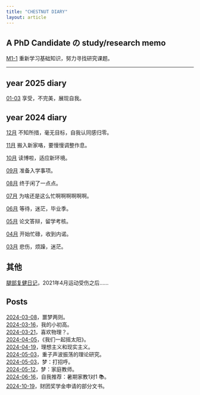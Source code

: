 ```yaml
---
title: "CHESTNUT DIARY"
layout: article
---
```



## A PhD Candidate の study/research memo

<a class="button button--primary button--rounded button--sm" href="M1-1-studymemo">M1-1</a> 重新学习基础知识，努力寻找研究课题。

---

## year 2025 diary

<a class="button button--primary button--rounded button--sm" href="y25-0102-thinking">01-03</a> 享受，不完美，展现自我。




## year 2024 diary
<a class="button button--primary button--rounded button--sm" href="y24-12-discouraged">12月</a> 不知所措，毫无目标，自我认同感归零。

<a class="button button--primary button--rounded button--sm" href="y24-11-adapting">11月</a> 搬入新家咯，要慢慢调整作息。

<a class="button button--primary button--rounded button--sm" href="y24-10-imposter">10月</a> 读博啦，适应新环境。

<a class="button button--primary button--rounded button--sm" href="y24-9-anxious">09月</a>  准备入学事项。

<a class="button button--primary button--rounded button--sm" href="y24-8-relaxed">08月</a> 终于闲了一点点。

<a class="button button--primary button--rounded button--sm" href="y24-7-stillbusy">07月</a> 为啥还是这么忙啊啊啊啊啊啊。

<a class="button button--primary button--rounded button--sm" href="y24-6-lost">06月</a> 等待，迷茫，毕业季。

<a class="button button--primary button--rounded button--sm" href="y24-5-verybusy">05月</a> 论文答辩，留学考核。

<a class="button button--primary button--rounded button--sm" href="y24-4-busyyyyy">04月</a> 开始忙碌，收到内诺。

<a class="button button--primary button--rounded button--sm" href="y24-3-saddddd">03月</a> 悲伤，烦躁，迷茫。

## 其他

[腿部复健日记](leg-rehabitation)，2021年4月运动受伤之后……

## Posts

[2024-03-08](2024-03-08-dream1)，噩梦两则。<br>
[2024-03-16](2024-03-16-chestnutbio)，我的小初高。<br>
[2024-03-21](2024-03-21)，喜欢物理？。<br>
[2024-04-05](2024-04-05-womenyiqiyaotaiyang)，《我们一起摇太阳》。<br>
[2024-04-19](2024-04-19-idealism)，理想主义和现实主义。<br>
[2024-05-03](2024-05-03-bscproject)，重子声波振荡的理论研究。<br>
[2024-05-03](2024-05-03-dream1)，梦：打招呼。<br>
[2024-05-12](2024-05-12-dream2)，梦：家庭教师。<br>
[2024-06-16](2024-06-16-tutorrecommend)，自我推荐：暑期家教1对1 📚。<br>
[2024-10-19](2024-10-19-itoscholarship)，财团奖学金申请的部分文书。<br>